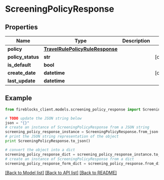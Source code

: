 # ScreeningPolicyResponse


## Properties

Name | Type | Description | Notes
------------ | ------------- | ------------- | -------------
**policy** | [**TravelRulePolicyRuleResponse**](TravelRulePolicyRuleResponse.md) |  | 
**policy_status** | **str** |  | [optional] 
**is_default** | **bool** |  | 
**create_date** | **datetime** |  | [optional] 
**last_update** | **datetime** |  | 

## Example

```python
from fireblocks_client.models.screening_policy_response import ScreeningPolicyResponse

# TODO update the JSON string below
json = "{}"
# create an instance of ScreeningPolicyResponse from a JSON string
screening_policy_response_instance = ScreeningPolicyResponse.from_json(json)
# print the JSON string representation of the object
print ScreeningPolicyResponse.to_json()

# convert the object into a dict
screening_policy_response_dict = screening_policy_response_instance.to_dict()
# create an instance of ScreeningPolicyResponse from a dict
screening_policy_response_form_dict = screening_policy_response.from_dict(screening_policy_response_dict)
```
[[Back to Model list]](../README.md#documentation-for-models) [[Back to API list]](../README.md#documentation-for-api-endpoints) [[Back to README]](../README.md)


